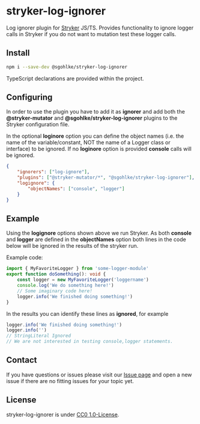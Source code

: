# stryker-log-ignorer

Log ignorer plugin for [Stryker][1] JS/TS. Provides functionality to ignore logger calls in Stryker if you do not want to mutation test these logger calls.

## Install

```sh
npm i --save-dev @sgohlke/stryker-log-ignorer
```

TypeScript declarations are provided within the project.

## Configuring

In order to use the plugin you have to add it as **ignorer** and add both the **@stryker-mutator** and **@sgohlke/stryker-log-ignorer** plugins to the Stryker configuration file.

In the optional **loginore** option you can define the object names (i.e. the name of the variable/constant, NOT the name of a Logger class or interface) to be ignored. If no **loginore** option is provided **console** calls will be ignored.

```json
{
    "ignorers": ["log-ignore"],
    "plugins": ["@stryker-mutator/*", "@sgohlke/stryker-log-ignorer"],
    "logignore": {
        "objectNames": ["console", "logger"]
    }
}
```

## Example

Using the **logignore** options shown above we run Stryker. As both **console** and **logger** are defined in the **objectNames** option both lines in the code below will be ignored in the results of the stryker run.

Example code:

```typescript
import { MyFavoriteLogger } from 'some-logger-module'
export function doSomething(): void {
    const logger = new MyFavoriteLogger('loggername')
    console.log('We do something here!')
    // Some imaginary code here!
    logger.info('We finished doing something!')
}
```

In the results you can identify these lines as **ignored**, for example

```typescript
logger.info('We finished doing something!')
logger.info('')
// StringLiteral Ignored
// We are not interested in testing console,logger statements.
```

## Contact

If you have questions or issues please visit our [Issue page](https://github.com/sgohlke/stryker-log-ignorer/issues)
and open a new issue if there are no fitting issues for your topic yet.

## License

stryker-log-ignorer is under [CC0 1.0-License](./LICENSE).

[1]: https://stryker-mutator.io/
